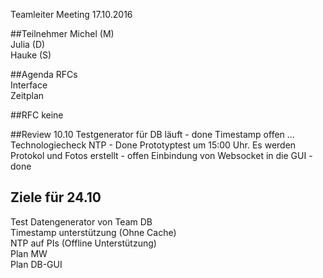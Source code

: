 Teamleiter Meeting 17.10.2016

##Teilnehmer
Michel (M)    
Julia (D)    
Hauke  (S)    

##Agenda
 RFCs     
 Interface     
 Zeitplan     

##RFC
keine

##Review 10.10
Testgenerator für DB läuft     - done
Timestamp offen ... Technologiecheck NTP - Done
Prototyptest um 15:00 Uhr. Es werden Protokol und Fotos erstellt - offen
Einbindung von Websocket in die GUI - done

## Ziele für 24.10 
Test Datengenerator von Team DB        
Timestamp unterstützung (Ohne Cache)       
NTP auf PIs (Offline Unterstützung)    
Plan MW   
Plan DB-GUI   
